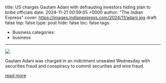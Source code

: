 title: US charges Gautam Adani with defrauding investors hiding plan to bribe officials
date: 2024-11-21 00:59:05 +0000
author: "The Indian Express"
cover: https://images.indianexpress.com/2024/11/adani.jpg
draft: false
top: false
type: post
hide: false
toc: false
tags:
  - Business
categories:
  - business
---

![](https://images.indianexpress.com/2024/11/adani.jpg)

Gautam Adani was charged in an indictment unsealed Wednesday with securities fraud and conspiracy to commit securities and wire fraud.

[read more](https://indianexpress.com/article/world/us-charges-gautam-adani-with-defrauding-investors-hiding-plan-to-bribe-officials-9680597/)
